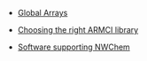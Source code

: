   - [Global Arrays](http://hpc.pnl.gov/globalarrays/)

<!-- end list -->

  - [Choosing the right ARMCI library](ARMCI)

-    [Software supporting NWChem](Software-supporting-NWChem)
